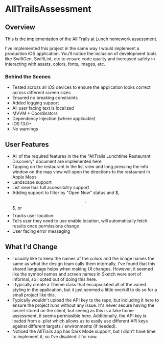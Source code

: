 # AllTrailsAssessment

## Overview
This is the implementation of the All Trails at Lunch homework assessment. 

I've implemented this project in the same way I would implement a production iOS application. You'll notice the inclusion of development tools like SwiftGen, SwiftLint, etc to ensure code quality and increased safety in interacting with assets, colors, fonts, images, etc. 

### Behind the Scenes
- Tested across all iOS devices to ensure the application looks correct across different screen sizes
- Ensured no breaking constraints
- Added logging support
- All user facing text is localized
- MVVM + Coordinators
- Dependency Injection (where applicable)
- iOS 13.0+
- No warnings

## User Features
- All of the required features in the the "AllTrails Lunchtime Restaurant Discovery" document are implemented here
- Tapping on the restaurant in the list view and long pressing the info window on the map view will open the directions to the restaurant in Apple Maps
- Landscape support
- List view has full accessibility support
- Adding support to filter by "Open Now" status and $, $$, $$$, or $$$$
- Tracks user location
- Tells user they need to use enable location, will automatically fetch results once permissions change
- User facing error messaging

## What I'd Change
- I usually like to keep the names of the colors and the image names the same as what the design team calls them internally. I've found that this shared language helps when making UI changes. However, it seemed like the symbol names and screen names in Sketch were sort of informal, so I opted out of doing this here.
- I typically create a Theme class that encapsulated all of the varied styling in the application, but it just seemed a little overkill to do so for a small project like this.
- Typically wouldn't upload the API key to the repo, but including it here to ensure the project runs without any issue. It's never secure having the secret stored on the client, but seeing as this is a take home assessment, it seems permissible here. Additionally, the API key is loaded from a .plist which allows us to easily use different API keys against different targets / environments (if needed).
- Noticed the AllTrails app has Dark Mode support, but I didn't have time to implement it, so I've disabled it for now.
